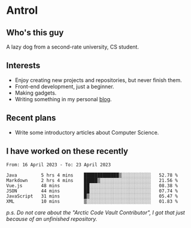 # Antrol

## Who's this guy

A lazy dog from a second-rate university, CS student.

## Interests

* Enjoy creating new projects and repositories, but never finish them.
* Front-end development, just a beginner.
* Making gadgets.
* Writing something in my personal [blog](https://blog.antrol.xyz/).

## Recent plans

* Write some introductory articles about Computer Science.

<!--
* Try to develop a website for [Anime4KCPP](https://github.com/TianZerL/Anime4KCPP).
* Develop a Markdown renderer which user can customize its css, of course it is GUI-based.~~(If I could finish  it before getting bored)~~
* Work with my [teammates](https://github.com/SWJTU-Lazy-Dogs).
* Find something interests me, as a hobby after finishing my ~~boring~~ homework.
-->

## I have worked on these recently

<!--START_SECTION:waka-->

```text
From: 16 April 2023 - To: 23 April 2023

Java         5 hrs 4 mins    █████████████▒░░░░░░░░░░░   52.78 %
Markdown     2 hrs 4 mins    █████▒░░░░░░░░░░░░░░░░░░░   21.56 %
Vue.js       48 mins         ██░░░░░░░░░░░░░░░░░░░░░░░   08.38 %
JSON         44 mins         ██░░░░░░░░░░░░░░░░░░░░░░░   07.74 %
JavaScript   31 mins         █▒░░░░░░░░░░░░░░░░░░░░░░░   05.47 %
XML          10 mins         ▒░░░░░░░░░░░░░░░░░░░░░░░░   01.83 %
```

<!--END_SECTION:waka-->

*p.s.  Do not care about the "Arctic Code Vault Contributor", I got that just because of an unfinished repository.*

<!--
**qzmlgfj/qzmlgfj** is a ✨ _special_ ✨ repository because its `README.md` (this file) appears on your GitHub profile.

Here are some ideas to get you started:

- 🔭 I’m currently working on ...
- 🌱 I’m currently learning ...
- 👯 I’m looking to collaborate on ...
- 🤔 I’m looking for help with ...
- 💬 Ask me about ...
- 📫 How to reach me: ...
- 😄 Pronouns: ...
- ⚡ Fun fact: ...
-->
